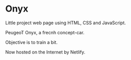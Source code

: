 # Onyx
Little project web page using HTML, CSS and JavaScript.

PeugeoT Onyx, a frecnh concept-car.

Objective is to train a bit.

Now hosted on the Internet by Netlify.

